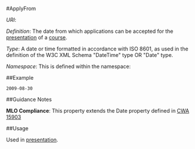 #ApplyFrom 

*URI*: 

*Definition*: The date from which applications can be accepted for the [presentation](Presentation.md) of a [course](Course.md).

*Type*: A date or time formatted in accordance with ISO 8601, as used in the definition of the W3C XML Schema "DateTime" type OR "Date" type.

*Namespace*: This is defined within the namespace:



##Example

    2009-08-30


##Guidance Notes

**MLO Compliance**: This property extends the Date property defined in [CWA 15903](ftp://ftp.cenorm.be/PUBLIC/CWAs/e-Europe/WS-LT/CWA15903-00-2008-Dec.pdf)


##Usage

Used in [presentation](Presentation.md).